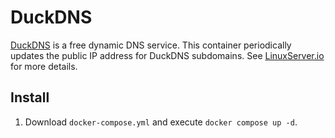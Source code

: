 # DuckDNS

[DuckDNS](https://www.duckdns.org) is a free dynamic DNS service. This container periodically updates the public IP address for DuckDNS subdomains. See [LinuxServer.io](https://github.com/linuxserver/docker-duckdns) for more details.

## Install

1. Download `docker-compose.yml` and execute `docker compose up -d`.
